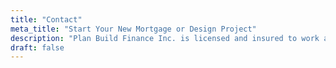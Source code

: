 ```yaml
---
title: "Contact"
meta_title: "Start Your New Mortgage or Design Project"
description: "Plan Build Finance Inc. is licensed and insured to work across Ontario. Contact us to start your new design or mortgage."
draft: false
---
```

